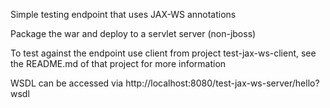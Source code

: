 Simple testing endpoint that uses JAX-WS annotations

Package the war and deploy to a servlet server (non-jboss)

To test against the endpoint use client from project test-jax-ws-client, see the README.md of that project for more information

WSDL can be accessed via http://localhost:8080/test-jax-ws-server/hello?wsdl
